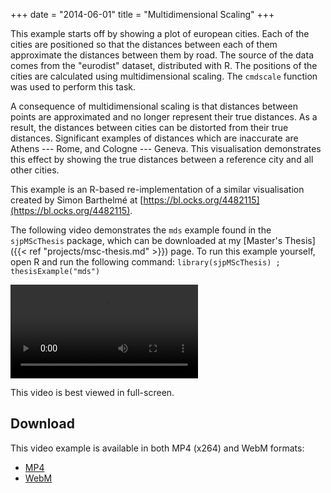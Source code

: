 +++
date = "2014-06-01"
title = "Multidimensional Scaling"
+++

This example starts off by showing a plot of european cities.  Each of the
cities are positioned so that the distances between each of them approximate
the distances between them by road. The source of the data comes from the
"eurodist" dataset, distributed with R. The positions of the cities are
calculated using multidimensional scaling. The `cmdscale` function was used to
perform this task.

A consequence of multidimensional scaling is that distances between points are
approximated and no longer represent their true distances. As a result, the
distances between cities can be distorted from their true distances.
Significant examples of distances which are inaccurate are Athens --- Rome, and
Cologne --- Geneva. This visualisation demonstrates this effect by showing the
true distances between a reference city and all other cities.

This example is an R-based re-implementation of a similar visualisation created
by Simon Barthelmé at [https://bl.ocks.org/4482115](https://bl.ocks.org/4482115).

The following video demonstrates the `mds` example found in the
`sjpMScThesis` package, which can be downloaded at my [Master's Thesis]({{< ref "projects/msc-thesis.md" >}}) page.
To run this example yourself, open R and run the following
command: `library(sjpMScThesis) ; thesisExample("mds")`

<video controls class="span-90pc">
  <source src="multidimensional-scaling.mp4" type="video/mp4; codecs=avc1.64001E">
  <source src="multidimensional-scaling.webm" type="video/webm; codecs=vp8">
  <source src="multidimensional-scaling-iphone.mp4" type="video/mp4; codecs=avc1.42E01E">
</video>

This video is best viewed in full-screen.

## Download

This video example is available in both MP4 (x264) and WebM formats:

* [MP4](multidimensional-scaling.mp4)
* [WebM](multidimensional-scaling.webm)

<script async src="/scripts/video-detect.js"></script>
